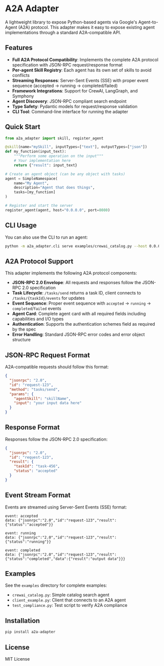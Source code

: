 # A2A Adapter

A lightweight library to expose Python-based agents via Google's Agent-to-Agent (A2A) protocol. This adapter makes it easy to expose existing agent implementations through a standard A2A-compatible API.

## Features

- **Full A2A Protocol Compatibility**: Implements the complete A2A protocol specification with JSON-RPC request/response format
- **Per-agent Skill Registry**: Each agent has its own set of skills to avoid conflicts
- **Streaming Responses**: Server-Sent Events (SSE) with proper event sequence (accepted → running → completed/failed)
- **Framework Integrations**: Support for CrewAI, LangGraph, and Symphony
- **Agent Discovery**: JSON-RPC compliant search endpoint
- **Type Safety**: Pydantic models for request/response validation
- **CLI Tool**: Command-line interface for running the adapter

## Quick Start

```python
from a2a_adapter import skill, register_agent

@skill(name="mySkill", inputTypes=["text"], outputTypes=["json"])
def my_function(input_text):
    """Perform some operation on the input"""
    # Your implementation here
    return {"result": input_text}

# Create an agent object (can be any object with tasks)
agent = SimpleNamespace(
    name="My Agent",
    description="Agent that does things",
    tasks=[my_function]
)

# Register and start the server
register_agent(agent, host="0.0.0.0", port=8080)
```

## CLI Usage

You can also use the CLI to run an agent:

```bash
python -m a2a_adapter.cli serve examples/crewai_catalog.py --host 0.0.0.0 --port 8080
```

## A2A Protocol Support

This adapter implements the following A2A protocol components:

- **JSON-RPC 2.0 Envelope**: All requests and responses follow the JSON-RPC 2.0 specification
- **Task Lifecycle**: `/tasks/send` returns a task ID, client connects to `/tasks/{taskId}/events` for updates
- **Event Sequence**: Proper event sequence with `accepted` → `running` → `completed`/`failed` events
- **Agent Card**: Complete agent card with all required fields including capabilities and I/O types
- **Authentication**: Supports the authentication schemes field as required by the spec
- **Error Handling**: Standard JSON-RPC error codes and error object structure

## JSON-RPC Request Format

A2A-compatible requests should follow this format:

```json
{
  "jsonrpc": "2.0",
  "id": "request-123",
  "method": "tasks/send",
  "params": {
    "agentSkill": "skillName",
    "input": "your input data here"
  }
}
```

## Response Format

Responses follow the JSON-RPC 2.0 specification:

```json
{
  "jsonrpc": "2.0",
  "id": "request-123",
  "result": {
    "taskId": "task-456",
    "status": "accepted"
  }
}
```

## Event Stream Format

Events are streamed using Server-Sent Events (SSE) format:

```
event: accepted
data: {"jsonrpc":"2.0","id":"request-123","result":{"status":"accepted"}}

event: running
data: {"jsonrpc":"2.0","id":"request-123","result":{"status":"running"}}

event: completed
data: {"jsonrpc":"2.0","id":"request-123","result":{"status":"completed","data":{"result":"output data"}}}
```

## Examples

See the `examples` directory for complete examples:

- `crewai_catalog.py`: Simple catalog search agent
- `client_example.py`: Client that connects to an A2A agent
- `test_compliance.py`: Test script to verify A2A compliance

## Installation

```bash
pip install a2a-adapter
```

## License

MIT License